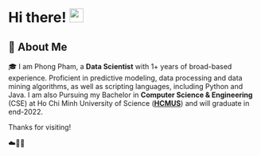 # Hi there! <img src="https://media.giphy.com/media/hvRJCLFzcasrR4ia7z/giphy.gif" width="28px" height="28px">
 
 ## 🚀 About Me

🎓 I am Phong Pham, a **Data Scientist** with 1+ years of broad-based experience. Proficient in predictive modeling, data
processing and data mining algorithms, as well as scripting languages, including Python and Java.
I am also Pursuing my Bachelor in **Computer Science & Engineering** (CSE) at Ho Chi Minh University of Science ([**HCMUS**](https://en.hcmus.edu.vn/)) and will graduate in end-2022.

Thanks for visiting!

☁️🤙💪

<!-- -  I’m @pvdphong
- 👀 I’m interested in Chess, Math and Data Mining
- 🌱 I’m currently learning Natural Language Processing
- 💞️ I’m looking to collaborate on ...
- 📫 How to reach me ... 
pvdphong/pvdphong is a ✨ special ✨ repository because its `README.md` (this file) appears on your GitHub profile.
You can click the Preview link to take a look at your changes.
--->
